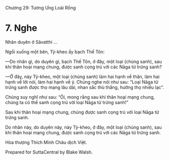 

Chương 29: Tương Ưng Loài Rồng

# 7\. Nghe

Nhân duyên ở Sāvatthi …

Ngồi xuống một bên, Tỷ-kheo ấy bạch Thế Tôn:

—Do nhân gì, do duyên gì, bạch Thế Tôn, ở đây, một loại (chúng sanh), sau khi thân hoại mạng chung, được sanh cọng trú với các Nāga từ trứng sanh?

—Ở đây, này Tỷ-kheo, một loại (chúng sanh) làm hai hạnh về thân, làm hai hạnh về lời nói, làm hai hạnh về ý. Chúng nghe nói như sau: “Loại Nāga từ trứng sanh được thọ mạng lâu dài, nhan sắc thù thắng, hưởng thọ nhiều lạc”.

Chúng suy nghĩ như sau: “Ôi, mong rằng sau khi thân hoại mạng chung, chúng ta có thể sanh cọng trú với loại Nāga từ trứng sanh!”

Sau khi thân hoại mạng chung, chúng được sanh cọng trú với loại Nāga từ trứng sanh.

Do nhân này, do duyên này, này Tỷ-kheo, ở đây, một loại (chúng sanh), sau khi thân hoại mạng chung, được sanh cọng trú với các Nāga từ trứng sanh.

Hòa thượng Thích Minh Châu dịch Việt.

Prepared for SuttaCentral by Blake Walsh.